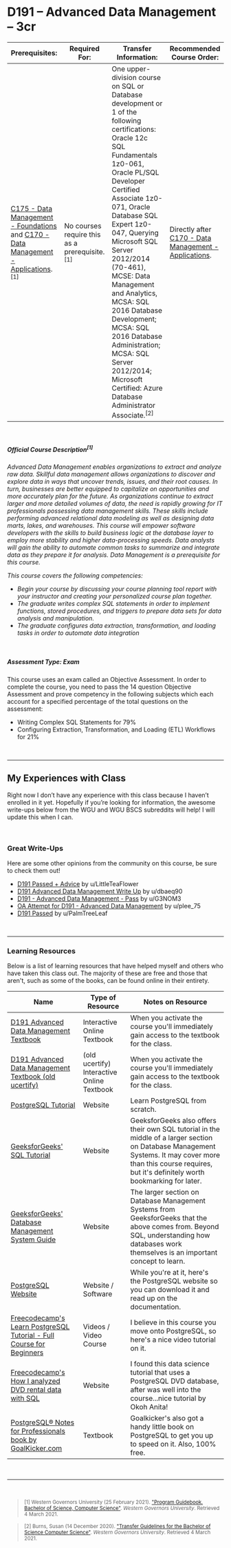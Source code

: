 # D191 – Advanced Data Management – 3cr
| Prerequisites: | Required For: | Transfer Information: | Recommended Course Order: |
| -------------------- | ------------------- | ----------------- | ----------------- |
| [C175 - Data Management - Foundations](../C175/C175.md) and [C170 - Data Management - Applications](../C170/C170.md).<sup>[1]</sup> | No courses require this as a prerequisite.<sup>[1]</sup> | One upper-division course on SQL or Database development or 1 of the following certifications: Oracle 12c SQL Fundamentals 1z0-061, Oracle PL/SQL Developer Certified Associate 1z0-071, Oracle Database SQL Expert 1z0-047, Querying Microsoft SQL Server 2012/2014 (70-461), MCSE: Data Management and Analytics, MCSA: SQL 2016 Database Development; MCSA: SQL 2016 Database Administration; MCSA: SQL Server 2012/2014; Microsoft Certified: Azure Database Administrator Associate.<sup>[2]</sup> | Directly after [C170 - Data Management - Applications](../C170/C170.md). |

<br />

##### Official Course Description<sup>[1]</sup>
*Advanced Data Management enables organizations to extract and analyze raw data. Skillful data management allows organizations to discover and explore data in ways that uncover trends, issues, and their root causes. In turn, businesses are better equipped to capitalize on opportunities and more accurately plan for the future. As organizations continue to extract larger and more detailed volumes of data, the need is rapidly growing for IT professionals possessing data management skills. These skills include performing advanced relational data modeling as well as designing data marts, lakes, and warehouses. This course will empower software developers with the skills to build business logic at the database layer to employ more stability and higher data-processing speeds. Data analysts will gain the ability to automate common tasks to summarize and integrate data as they prepare it for analysis. Data Management is a prerequisite for this course.*

*This course covers the following competencies:*
- *Begin your course by discussing your course planning tool report with your instructor and creating your personalized course plan together.*
- *The graduate writes complex SQL statements in order to implement functions, stored procedures, and triggers to prepare data sets for data analysis and manipulation.*
- *The graduate configures data extraction, transformation, and loading tasks in order to automate data integration*

<br />

##### Assessment Type: Exam
This course uses an exam called an Objective Assessment. In order to complete the course, you need to pass the 14 question Objective Assessment and prove competency in the following subjects which each account for a specified percentage of the total questions on the assessment:
- Writing Complex SQL Statements for 79% 
- Configuring Extraction, Transformation, and Loading (ETL) Workflows for 21%

<br />

----


## My Experiences with Class
Right now I don’t have any experience with this class because I haven’t enrolled in it yet. Hopefully if you’re looking for information, the awesome write-ups below from the WGU and WGU BSCS subreddits will help! I will update this when I can.


<br />

### Great Write-Ups
Here are some other opinions from the community on this course, be sure to check them out!

-  [D191 Passed + Advice](https://www.reddit.com/r/WGU_CompSci/comments/kdxozx/d191_passed_advice/) by u/LittleTeaFlower 
-  [D191 Advanced Data Management Write Up](https://www.reddit.com/r/WGU_CompSci/comments/jvvb20/d191_advanced_data_management_write_up/) by u/dbaeq90 
-  [D191 - Advanced Data Management - Pass](https://www.reddit.com/r/WGU_CompSci/comments/kplshg/d191_advanced_data_management_pass/) by u/G3NOM3 
-  [OA Attempt for D191 - Advanced Data Management](https://www.reddit.com/r/WGU_CompSci/comments/jr6axs/oa_attempt_for_d191_advanced_data_management/) by u/plee_75 
-  [D191 Passed](https://www.reddit.com/r/WGUIT/comments/jxvo7a/d191_passed/) by u/PalmTreeLeaf 


<br />



----

### Learning Resources
Below is a list of learning resources that have helped myself and others who have taken this class out. The majority of these are free and those that aren't, such as some of the books, can be found online in their entirety.

| Name | Type of Resource | Notes on Resource |
| ---- |  ----------------- | ----------------- |
| [D191 Advanced Data Management Textbook](https://lrps.wgu.edu/provision/268494754/) | Interactive Online Textbook | When you activate the course you'll immediately gain access to the textbook for the class. |
| [D191 Advanced Data Management Textbook (old ucertify)](https://www.ucertify.com/) | (old ucertify) Interactive Online Textbook | When you activate the course you'll immediately gain access to the textbook for the class. |
| [PostgreSQL Tutorial](https://www.postgresqltutorial.com/) | Website | Learn PostgreSQL from scratch. |
| [GeeksforGeeks' SQL Tutorial ](https://www.geeksforgeeks.org/sql-tutorial/) | Website | GeeksforGeeks also offers their own SQL tutorial in the middle of a larger section on Database Management Systems. It may cover more than this course requires, but it's definitely worth bookmarking for later. | 
| [GeeksforGeeks' Database Management System Guide](https://www.geeksforgeeks.org/dbms/) | Website | The larger section on Database Management Systems from GeeksforGeeks that the above comes from. Beyond SQL, understanding how databases work themselves is an important concept to learn. | 
| [PostgreSQL Website](https://www.postgresql.org/) | Website / Software | While you're at it, here's the PostgreSQL website so you can download it and read up on the documentation. | 
| [Freecodecamp's Learn PostgreSQL Tutorial - Full Course for Beginners](https://www.youtube.com/watch?v=qw--VYLpxG4) | Videos / Video Course | I believe in this course you move onto PostgreSQL, so here's a nice video tutorial on it. | 
| [Freecodecamp's How I analyzed DVD rental data with SQL](https://www.freecodecamp.org/news/project-1-analyzing-dvd-rentals-with-sql-fd12dd674a64/) | Website | I found this data science tutorial that uses a PostgreSQL DVD database, after was well into the course...nice tutorial by Okoh Anita! | 
| [PostgreSQL® Notes for Professionals book by GoalKicker.com](https://goalkicker.com/PostgreSQLBook/) | Textbook | Goalkicker's also got a handy little book on PostgreSQL to get you up to speed on it. Also, 100% free. | 
 


<br />

----
 
<br />

> <sub>[1] Western Governors University (25 February 2021). ["Program Guidebook. Bachelor of Science, Computer Science"](https://www.wgu.edu/content/dam/western-governors/documents/programguides/2017-guides/it/BSCS.pdf). *Western Governors University*. Retrieved 4 March 2021.</sub>

> <sub>[2] Burns, Susan (14 December 2020). ["Transfer Guidelines for the Bachelor of Science Computer Science"](https://partners.wgu.edu/Pages/BSCS.aspx). *Western Governors University*. Retrieved 4 March 2021.</sub>

